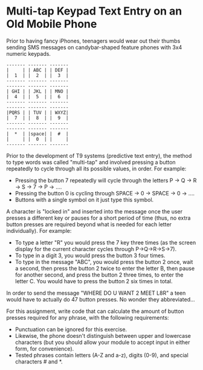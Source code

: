 # Multi-tap Keypad Text Entry on an Old Mobile Phone

Prior to having fancy iPhones, teenagers would wear out their thumbs sending SMS messages on candybar-shaped feature phones with 3x4 numeric keypads.
```
------- ------- -------
|     | | ABC | | DEF |
|  1  | |  2  | |  3  |
------- ------- -------
------- ------- -------
| GHI | | JKL | | MNO |
|  4  | |  5  | |  6  |
------- ------- -------
------- ------- -------
|PQRS | | TUV | | WXYZ|
|  7  | |  8  | |  9  |
------- ------- -------
------- ------- -------
|  *  | |space| |  #  |
|     | |  0  | |     |
------- ------- -------
```
Prior to the development of T9 systems (predictive text entry), the method to type words was called "multi-tap" and involved pressing a button repeatedly to cycle through all its possible values, in order. For example:
- Pressing the button 7 repeatedly will cycle through the letters P -> Q -> R -> S -> 7 -> P -> ....
- Pressing the button 0 is cycling through SPACE -> 0 -> SPACE -> 0 -> ....
- Buttons with a single symbol on it just type this symbol.

A character is "locked in" and inserted into the message once the user presses a different key or pauses for a short period of time (thus, no extra button presses are required beyond what is needed for each letter individually). For example:
- To type a letter "R" you would press the 7 key three times (as the screen display for the current character cycles through P->Q->R->S->7).
- To type in a digit 3, you would press the button 3 four times.
- To type in the message "ABC", you would press the button 2 once, wait a second, then press the button 2 twice to enter the letter B, then pause for another second, and press the button 2 three times, to enter the letter C. You would have to press the button 2 six times in total.

In order to send the message "WHERE DO U WANT 2 MEET L8R" a teen would have to actually do 47 button presses. No wonder they abbreviated...

For this assignment, write code that can calculate the amount of button presses required for any phrase, with the following requirements:
- Punctuation can be ignored for this exercise.
- Likewise, the phone doesn't distinguish between upper and lowercase characters (but you should allow your module to accept input in either form, for convenience).
- Tested phrases contain letters (A-Z and a-z), digits (0-9), and special characters # and *.
